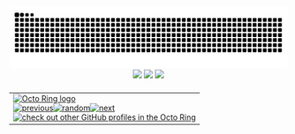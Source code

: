 
###
<br clear="both">
<div align='center'>
<img src="https://raw.githubusercontent.com/itsmeadarsh2008/itsmeadarsh2008/output/snake.svg" alt="Snake animation" />
<!-- <img src="https://github-profile-trophy.vercel.app/?username=itsmeadarsh2008&theme=nord&column=5" href="https://github.com/ryo-ma/github-profile-trophy"> -->
</div>
<div align='center'>
    <img src='https://github-readme-stats.vercel.app/api?username=itsmeadarsh2008&theme=blueberry&show_icons=true&hide_border=true&count_private=true'></td>
    <img src='https://github-readme-streak-stats.herokuapp.com/?user=itsmeadarsh2008&theme=blueberry&hide_border=true'></td>
    <img src='https://github-readme-stats.vercel.app/api/top-langs/?username=itsmeadarsh2008&theme=blueberry&show_icons=true&hide_border=true&layout=compact'></td>
</div>

###

<table align="center"><tbody><tr><td><a href="https://octo-ring.com/"><img src="https://octo-ring.com/static/img/widget/top.png" width="99%" alt="Octo Ring logo" align="top"></a><br><a href="https://octo-ring.com/p/itsmeadarsh2008/prev"><img src="https://octo-ring.com/static/img/widget/prev.png" width="33%" alt="previous" align="top" title="previous profile"></a><a href="https://octo-ring.com/p/itsmeadarsh2008/random"><img src="https://octo-ring.com/static/img/widget/random.png" width="33%" alt="random" align="top" title="random profile"></a><a href="https://octo-ring.com/p/itsmeadarsh2008/next"><img src="https://octo-ring.com/static/img/widget/next.png" width="33%" alt="next" align="top" title="next profile"></a><br><a href="https://octo-ring.com/"><img src="https://octo-ring.com/static/img/widget/bottom.png" width="99%" alt="check out other GitHub profiles in the Octo Ring" align="top"></a></td></tr></tbody></table>
